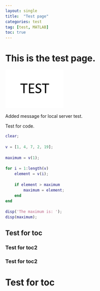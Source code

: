```yaml
---
layout: single
title:  "Test page"
categories: test
tag: [test, MATLAB]
toc: true
---
```


# This is the test page.

![TEST](../images/2025-06-17-test/TEST.png)

Added message for local server test.



Test for code.

```matlab
clear;

v = [1, 4, 7, 2, 19];

maximum = v(1);

for i = 1:length(v)
    element = v(i);
    
    if element > maximum
        maximum = element; 
    end
end

disp('The maximum is: ');
disp(maximum);
```



## Test for toc

### Test for toc2

### Test for toc2

# Test for toc









